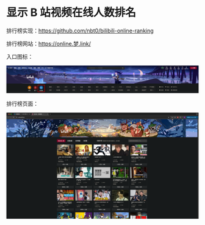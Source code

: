 # 显示 B 站视频在线人数排名

排行榜实现：https://github.com/nbt0/bilibili-online-ranking

排行榜网站：https://online.梦.link/

入口图标：

![entry-icon.png](./entry-icon.png)

排行榜页面：

![rank.png](./rank.png)
